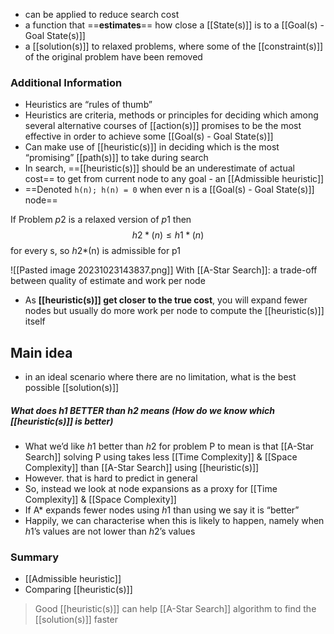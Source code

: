 - can be applied to reduce search cost
- a function that ==**estimates**== how close a [[State(s)]] is to a [[Goal(s) - Goal State(s)]]
- a [[solution(s)]] to relaxed problems, where some of the [[constraint(s)]] of the original problem have been removed

### Additional Information
- Heuristics are “rules of thumb”
- Heuristics are criteria, methods or principles for deciding which among several alternative courses of [[action(s)]] promises to be the most effective in order to achieve some [[Goal(s) - Goal State(s)]]
- Can make use of [[heuristic(s)]] in deciding which is the most “promising” [[path(s)]] to take during search
- In search, ==[[heuristic(s)]] should be an underestimate of actual cost== to get from current node to any goal - an [[Admissible heuristic]]
- ==Denoted `h(n); h(n) = 0` when ever n is a [[Goal(s) - Goal State(s)]] node==

If Problem $p2$ is a relaxed version of $p1$ then
$$ h2*(n) ≤ h1*(n) $$
for every s, so $h2$*(n) is admissible for p1

![[Pasted image 20231023143837.png]]
With [[A-Star Search]]: a trade-off between quality of estimate and work per node
- As **[[heuristic(s)]] get closer to the true cost**, you will expand fewer nodes but usually do more work per node to compute the [[heuristic(s)]] itself
## Main idea
- in an ideal scenario where there are no limitation, what is the best possible [[solution(s)]]
##### What does $h1$ BETTER than $h2$ means (How do we know which [[heuristic(s)]] is better)
- What we’d like $h1$ better than $h2$ for problem P to mean is that [[A-Star Search]] solving P using takes less [[Time Complexity]] & [[Space Complexity]] than [[A-Star Search]] using [[heuristic(s)]]
- However. that is hard to predict in general
- So, instead we look at node expansions as a proxy for [[Time Complexity]] & [[Space Complexity]]
- If A* expands fewer nodes using $h1$ than using we say it is “better”
- Happily, we can characterise when this is likely to happen, namely when $h1$’s values are not lower than $h2$’s values
### Summary
- [[Admissible heuristic]]
- Comparing [[heuristic(s)]]
> Good [[heuristic(s)]] can help [[A-Star Search]] algorithm to find the [[solution(s)]] faster